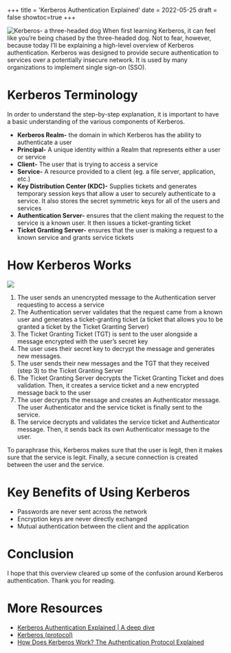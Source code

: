 +++
title = 'Kerberos Authentication Explained'
date = 2022-05-25
draft = false
showtoc=true
+++

![Kerberos- a three-headed dog](https://cdn-images-1.medium.com/max/800/1*lPQ16gDtSYYccrc2-iExiA.jpeg)
When first learning Kerberos, it can feel like you’re being chased by the three-headed dog. Not to fear, however, because today I’ll be explaining a high-level overview of Kerberos authentication. Kerberos was designed to provide secure authentication to services over a potentially insecure network. It is used by many organizations to implement single sign-on (SSO).

Kerberos Terminology
====================

In order to understand the step-by-step explanation, it is important to have a basic understanding of the various components of Kerberos.

* **Kerberos Realm-** the domain in which Kerberos has the ability to authenticate a user
* **Principal-** A unique identity within a Realm that represents either a user or service
* **Client-** The user that is trying to access a service
* **Service-** A resource provided to a client (eg. a file server, application, etc.)
* **Key Distribution Center (KDC)-** Supplies tickets and generates temporary session keys that allow a user to securely authenticate to a service. It also stores the secret symmetric keys for all of the users and services
* **Authentication Server-** ensures that the client making the request to the service is a known user. It then issues a ticket-granting ticket
* **Ticket Granting Server-** ensures that the user is making a request to a known service and grants service tickets

How Kerberos Works
==================

![](https://cdn-images-1.medium.com/max/800/1*X7pcMLxklUmSlsC8ZvDO1A.png)
1. The user sends an unencrypted message to the Authentication server requesting to access a service
2. The Authentication server validates that the request came from a known user and generates a ticket-granting ticket (a ticket that allows you to be granted a ticket by the Ticket Granting Server)
3. The Ticket Granting Ticket (TGT) is sent to the user alongside a message encrypted with the user’s secret key
4. The user uses their secret key to decrypt the message and generates new messages.
5. The user sends their new messages and the TGT that they received (step 3) to the Ticket Granting Server
6. The Ticket Granting Server decrypts the Ticket Granting Ticket and does validation. Then, it creates a service ticket and a new encrypted message back to the user
7. The user decrypts the message and creates an Authenticator message. The user Authenticator and the service ticket is finally sent to the service.
8. The service decrypts and validates the service ticket and Authenticator message. Then, it sends back its own Authenticator message to the user.

To paraphrase this, Kerberos makes sure that the user is legit, then it makes sure that the service is legit. Finally, a secure connection is created between the user and the service.

Key Benefits of Using Kerberos
==============================

* Passwords are never sent across the network
* Encryption keys are never directly exchanged
* Mutual authentication between the client and the application

Conclusion
==========

I hope that this overview cleared up some of the confusion around Kerberos authentication. Thank you for reading.

More Resources
==============

* [Kerberos Authentication Explained | A deep dive](https://youtu.be/5N242XcKAsM)
* [Kerberos (protocol)](https://en.wikipedia.org/wiki/Kerberos_%28protocol%29)
* [How Does Kerberos Work? The Authentication Protocol Explained](https://www.freecodecamp.org/news/how-does-kerberos-work-authentication-protocol/)
